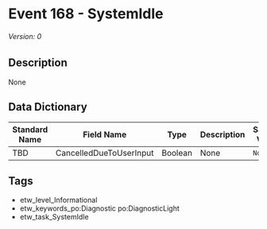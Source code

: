 # Event 168 - SystemIdle
###### Version: 0

## Description
None

## Data Dictionary
|Standard Name|Field Name|Type|Description|Sample Value|
|---|---|---|---|---|
|TBD|CancelledDueToUserInput|Boolean|None|`None`|

## Tags
* etw_level_Informational
* etw_keywords_po:Diagnostic po:DiagnosticLight
* etw_task_SystemIdle